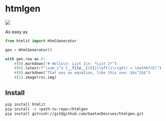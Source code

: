 # htmlgen

![](rsc/ex.png)

As easy as 
```python
from htmlit import HtmlGenerator

gen = HtmlGenerator()

with gen.row as r:
    r(0).markdown("# Hello\n- List 1\n- *List 2*")
    r(0).latex(rf"\sum_i^n {__file__[10]}\left(i\right) = \mathbf(E)")
    r(0).markdown("That was an equation, like this one: $$x^2$$")
    r(1).image(rsc.img)
```



## Install
```bash
pip install htmlit
pip install -e <path-to-repo>/htmlgen
pip install git+ssh://git@github.com/GaetanDesrues/htmlgen.git
```
